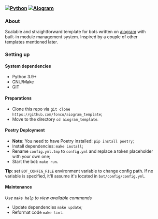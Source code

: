 ### [![Python](https://img.shields.io/badge/Python-3.9%2B-blue)](https://www.python.org/downloads/)  [![Aiogram](https://img.shields.io/badge/aiogram-2.12-blue)](https://pypi.org/project/aiogram/) 

### About
Scalable and straightforward template for bots written on [aiogram](https://github.com/aiogram/aiogram) with built-in module management system. Inspired by a couple of other templates mentioned later.

### Setting up

#### System dependencies
- Python 3.9+
- GNU/Make 
- GIT

#### Preparations
- Clone this repo via `git clone https://github.com/fonco/aiogram_template`;
- Move to the directory `cd aiogram_template`.

#### Poetry Deployment
- **Note:** You need to have Poetry installed: `pip install poetry`;
- Install dependencies: `make install`;
- Rename `config.yml.tmp` to `config.yml` and replace a token placeholder with your own one;
- Start the bot: `make run`.

**Tip**: set `BOT_CONFIG_FILE` environment variable to change config path. If no variable is specified, it'll assume it's located in `bot/config/config.yml`.


#### Maintenance
*Use `make help` to view available commands*

- Update dependencies `make update`;
- Reformat code `make lint`.
